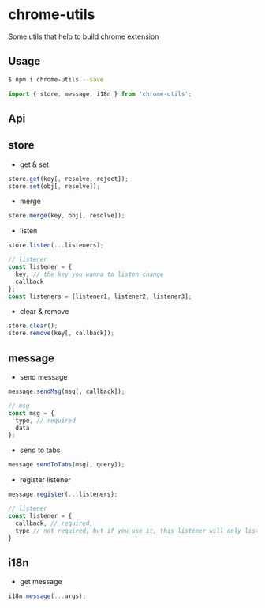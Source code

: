 # chrome-utils

Some utils that help to build chrome extension

## Usage

```bash
$ npm i chrome-utils --save
```

```javascript
import { store, message, i18n } from 'chrome-utils';
```

## Api

## store

- get & set

```javascript
store.get(key[, resolve, reject]);
store.set(obj[, resolve]);
```

- merge

```javascript
store.merge(key, obj[, resolve]);
```

- listen

```javascript
store.listen(...listeners);

// listener
const listener = {
  key, // the key you wanna to listen change
  callback
};
const listeners = [listener1, listener2, listener3];
```

- clear & remove

```javascript
store.clear();
store.remove(key[, callback]);
```

## message

- send message

```javascript
message.sendMsg(msg[, callback]);

// msg
const msg = {
  type, // required
  data
};
```

- send to tabs

```javascript
message.sendToTabs(msg[, query]);
```

- register listener

```javascript
message.register(...listeners);

// listener
const listener = {
  callback, // required,
  type // not required, but if you use it, this listener will only listen same type msg
}
```

## i18n

- get message

```javascript
i18n.message(...args);
```

